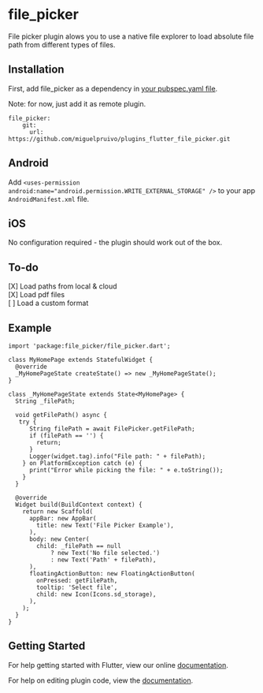 # file_picker

File picker plugin alows you to use a native file explorer to load absolute file path from different types of files.

## Installation

First, add file_picker as a dependency in [your pubspec.yaml file](https://flutter.io/platform-plugins/).

Note: for now, just add it as remote plugin.
```
file_picker:
    git:
      url: https://github.com/miguelpruivo/plugins_flutter_file_picker.git
```

## Android
Add `<uses-permission android:name="android.permission.WRITE_EXTERNAL_STORAGE" />` to your app `AndroidManifest.xml` file.

## iOS
No configuration required - the plugin should work out of the box.

## To-do
[X] Load paths from local & cloud<br>
[X] Load pdf files<br>
[ ] Load a custom format<br>

## Example
```
import 'package:file_picker/file_picker.dart';

class MyHomePage extends StatefulWidget {
  @override
  _MyHomePageState createState() => new _MyHomePageState();
}

class _MyHomePageState extends State<MyHomePage> {
  String _filePath;

  void getFilePath() async {
   try {
      String filePath = await FilePicker.getFilePath;
      if (filePath == '') {
        return;
      }
      Logger(widget.tag).info("File path: " + filePath);
    } on PlatformException catch (e) {
      print("Error while picking the file: " + e.toString());
    }
  }

  @override
  Widget build(BuildContext context) {
    return new Scaffold(
      appBar: new AppBar(
        title: new Text('File Picker Example'),
      ),
      body: new Center(
        child: _filePath == null
            ? new Text('No file selected.')
            : new Text('Path' + filePath),
      ),
      floatingActionButton: new FloatingActionButton(
        onPressed: getFilePath,
        tooltip: 'Select file',
        child: new Icon(Icons.sd_storage),
      ),
    );
  }
}

```

## Getting Started

For help getting started with Flutter, view our online
[documentation](https://flutter.io/).

For help on editing plugin code, view the [documentation](https://flutter.io/platform-plugins/#edit-code).
